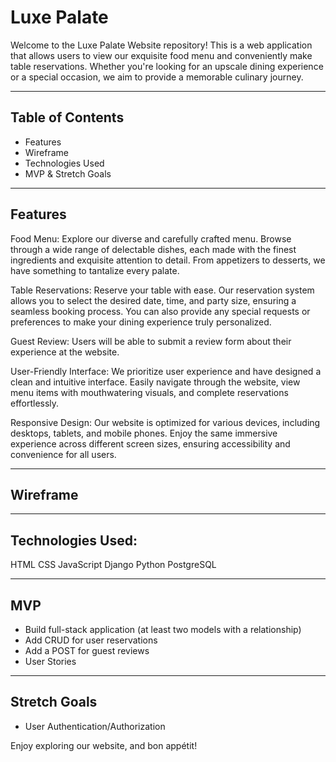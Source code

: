 <h1>Luxe Palate</h1>
Welcome to the Luxe Palate Website repository! This is a web application that allows users to view our exquisite food menu and conveniently make table reservations. Whether you're looking for an upscale dining experience or a special occasion, we aim to provide a memorable culinary journey.
<hr>
<h2>Table of Contents</h2>
<ul>
    <li>Features</li>
    <li>Wireframe</li>
    <li>Technologies Used</li>
    <li>MVP & Stretch Goals</li>
</ul>
<hr>
<h2>Features</h2>

Food Menu: Explore our diverse and carefully crafted menu. Browse through a wide range of delectable dishes, each made with the finest ingredients and exquisite attention to detail. From appetizers to desserts, we have something to tantalize every palate.

Table Reservations: Reserve your table with ease. Our reservation system allows you to select the desired date, time, and party size, ensuring a seamless booking process. You can also provide any special requests or preferences to make your dining experience truly personalized.

Guest Review: Users will be able to submit a review form about their experience at the website. 

User-Friendly Interface: We prioritize user experience and have designed a clean and intuitive interface. Easily navigate through the website, view menu items with mouthwatering visuals, and complete reservations effortlessly.

Responsive Design: Our website is optimized for various devices, including desktops, tablets, and mobile phones. Enjoy the same immersive experience across different screen sizes, ensuring accessibility and convenience for all users.
<hr>
<h2>Wireframe</h2>

<hr>
<h2>Technologies Used:</h2>
HTML
CSS
JavaScript
Django
Python
PostgreSQL
<hr>
<h2>MVP</h2>
<ul>
    <li>Build full-stack application (at least two models with a relationship)</li>
    <li>Add CRUD for user reservations</li>
    <li>Add a POST for guest reviews</li>
    <li>User Stories</li>
</ul>
<hr>
<h2>Stretch Goals</h2>
<ul>
    <li>User Authentication/Authorization</li>
</ul>

Enjoy exploring our website, and bon appétit!